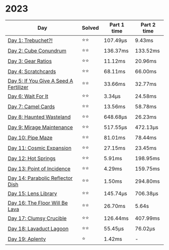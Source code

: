 # 2023

| Day                                                              | Solved | Part 1 time | Part 2 time |
|------------------------------------------------------------------|--------|-------------|-------------|
| [Day 1: Trebuchet?!](src/solutions/day01.rs)                     | ⭐⭐     | 107.49µs    | 9.43ms      |
| [Day 2: Cube Conundrum](src/solutions/day02.rs)                  | ⭐⭐     | 136.37ms    | 133.52ms    |
| [Day 3: Gear Ratios](src/solutions/day03.rs)                     | ⭐⭐     | 11.12ms     | 20.96ms     |
| [Day 4: Scratchcards](src/solutions/day04.rs)                    | ⭐⭐     | 68.11ms     | 66.00ms     |
| [Day 5: If You Give A Seed A Fertilizer](src/solutions/day05.rs) | ⭐⭐     | 33.66ms     | 32.77ms     |
| [Day 6: Wait For It](src/solutions/day06.rs)                     | ⭐⭐     | 3.34µs      | 24.58ms     |
| [Day 7: Camel Cards](src/solutions/day07.rs)                     | ⭐⭐     | 13.56ms     | 58.78ms     |
| [Day 8: Haunted Wasteland](src/solutions/day08.rs)               | ⭐⭐     | 648.68µs    | 26.23ms     |
| [Day 9: Mirage Maintenance](src/solutions/day09.rs)              | ⭐⭐     | 517.55µs    | 472.13µs    |
| [Day 10: Pipe Maze](src/solutions/day10.rs)                      | ⭐⭐     | 81.01ms     | 78.44ms     |
| [Day 11: Cosmic Expansion](src/solutions/day11.rs)               | ⭐⭐     | 27.15ms     | 23.45ms     |
| [Day 12: Hot Springs](src/solutions/day12.rs)                    | ⭐⭐     | 5.91ms      | 198.95ms    |
| [Day 13: Point of Incidence](src/solutions/day13.rs)             | ⭐⭐     | 4.29ms      | 159.75ms    |
| [Day 14: Parabolic Reflector Dish](src/solutions/day14.rs)       | ⭐⭐     | 1.50ms      | 294.80ms    |
| [Day 15: Lens Library](src/solutions/day15.rs)                   | ⭐⭐     | 145.74µs    | 706.38µs    |
| [Day 16: The Floor Will Be Lava](src/solutions/day16.rs)         | ⭐⭐     | 26.70ms     | 5.64s       |
| [Day 17: Clumsy Crucible](src/solutions/day17.rs)                | ⭐⭐     | 126.44ms    | 407.99ms    |
| [Day 18: Lavaduct Lagoon](src/solutions/day18.rs)                | ⭐⭐     | 55.45µs     | 76.02µs     |
| [Day 19: Aplenty](src/solutions/day19.rs)                        | ⭐      | 1.42ms      | -           |
